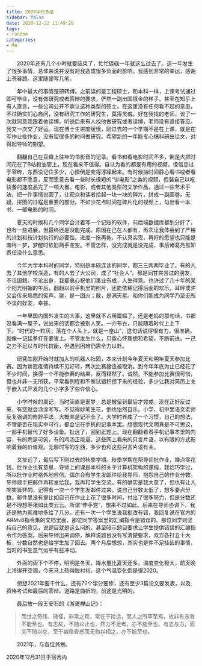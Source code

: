 ```yaml
---
title: 2020年终总结
sidebar: false
date: 2020-12-22 11:49:28
tags:
- random
categories:
- Me
---
```


　　2020年还有几个小时就要结束了，忙忙碌碌一年就这么过去了。这一年发生了很多事情，总体来说并没有对我造成很多负面的影响。我感到非常的幸运，感谢上苍眷顾。这里随便写几笔。

<!--more-->

　　年中最大的事情是研转博。之前读的是工程硕士，和本科一样，上课考试通过即可毕业，没有做研究或者答辩的要求，俨然一副出国镀金的样子。甚至在知乎上有人直言，一些公司公开不承认这种类型的硕士。在这里没有任何看不起的意思，不过确实扪心自问，没有研究工作的研究生，莫得灵魂。好在我找的老师，谈了一次就同意我跟着他读博。听说后来有人找他做研究或者读博，老师没有直接答应。我又一次交了好运。现在博士生进度缓慢，刚过去的一个学期不是在上课，就是在写作业批作业，没有留很多的时间做研究。希望新的一年能专心搞科研出论文，对得起导师的期望。

　　翻翻自己在豆瓣上往年的书影音的记录。看书和看电影时间不多，倒是大把时间花在了B站和油管上。现在看来不值得。自认为看的都是有用的视频，但信息过于零碎，东西没记住多少，心情倒是变得浮躁起来。有时候抽时间静心看书或者看电影都不愿意，反而愿意去看一些时长很短的“讲电影”之类的视频，假装自己以吃快餐的速度品完了一顿大餐。电影，或者其他类型的文学作品，通过一些艺术手法，把一件事情说圆了，让观众和读者拾起一块一块的碎片，拼成一副画卷。无疑，拼图的过程是重要的部分。不如少花点时间在碎片化的视频上，匀出看一本书、一部电影的时间。

　　夏天的时候和几个同学合计着写一个记账的软件，前后端数据库都划分好了，也有一些进展，但最终还是没能完成。原因在己在人都有，再次让我体会到了严格的计划和按计划执行的必要性。进度一拖再拖，不认真实现，再好的愿望也只能是南柯一梦，梦醒时依旧两手空空。不管怎样，没完成就是没完成，事后诸葛亮推卸责任没什么意思。

　　今年大学本科时的同学，特别是本硕连读的同学，都三三两两毕业了。有的人去了其他学校深造，有的人去了大公司，成了“社会人”。都是同甘共苦过的朋友，不论国籍，不论出身，我都衷心祝他们事业有成，人生得意。也许过了几十年的某个阳光明媚的午后，翻翻以前手机里的照片，还能依稀记得后面的欢乐，耳畔或许又会传来熟悉的笑声。聚，是一团火；散，是满天星。和你们能成为同学乃至无所不谈的好友，幸甚。

　　一年里国内国外发生的大事，这里就不占用篇幅了。还是老妈的那句话，书都没看满一屋子，说出来的话都会被别人笑。一介布衣，只能随着时代上上下下。“时代的一粒灰，落在个人头上，就是一座山”，这句话说得很有力，很准确，就像一记猛拳打在要害上。不管发生什么，只能心怀理想和希望，不断前进。一己之力不足以与时代抗衡，但遇到困难仍需全力以赴。

　　研究生刚开始时就加入的机器人社团，本来计划今年夏天和明年夏天参加比赛。因为新冠疫情持续不见好转，两次比赛接连被取消。到今年年底为止已经花了不少时间，换得一个不能参赛的结果，反而释然了。诚然，不能参加比赛很可惜，但也并非一无所获。平常看例程和不断试错积攒下来的经验，多少让我对简历上关于嵌入式开发的几个小字多了些许信心。

　　小学时候的周记，当时简直是噩梦，总是被留到最后才完成。现在正好反过来，有空就会涂涂写写。不见得妙笔生花，倒也怡然自乐。小学、初中里语文老师反复强调的修辞手法，大概率是记不全了。大学时养成了一个习惯，自己的想法，不管是否在现实中可行，都会记在手机的记事本里。想想现代文明真是不可思议，一部手机替代了好多设备。扯远了，回到正题上。现在翻翻看看手机记事本里的内容，有的荒诞可笑，有的鸡汤正能量。这些网上看来的只言片语，以有限的方式影响着我的价值观。无聊时写的东西，多少也和这些只言片语有关。

　　又扯远了，最后写下刚过去的秋季学期。秋季学期在帮导师批作业，赚点零花钱。批作业也有意思，导师上的课是本科的关于计算机架构的课程，我恰巧学过，所以批作业时格外地自信。偶尔会有学生发邮件给我导师，抱怨自己的作业分数。导师顺手把邮件再转发给我，我再和学生交流。有的确实是我大意了，但也有让人啼笑皆非的。记得有一次一个学生发邮件过来，说自己分数太低了，想多要点分数。邮件里没有提比如自己在作业上花了很多时间，付出了很多努力，但是分数还是不理想等诸如此类云云。所谓“伸手党“，想来不过如此。后来在导师协调下，我还是勉为其难地多给了几分。还有一次一个学生说我批改有错，我回复说在官方的ARMv8指令集的文档里面，那位同学答案里的汇编指令是错误的。那位同学则坚持自己的意见，说题目就是这么问的，甚至暗示题目要求让学生提供错误的汇编指令作为答案。后来导师出来调停，解释说题目没有写清楚要求，双方各打五十大板，分数自然也是给学生加了回去。两个月后想想，其实也是件不足挂齿的事情，当时的书生意气似乎有些冲动。

　　外面的雨下个不停，明明是冬天，降水量比夏天还多。温度变化极大，前天晚上冷得开空调，今天马上热得脱衬衫。这个气温变化倒是很2020。

　　想想2021年要干什么，还有72个学分要修，还有至少3篇论文要发表，以及资格考试和最后的答辩。道路是曲折的，前途是光明的。

　　最后放一段王安石的《游褒禅山记》：

> 而世之奇伟、瑰怪，非常之观，常在于险远，而人之所罕至焉，故非有志者不能至也。有志矣，不随以止也，然力不足者，亦不能至也。有志与力，而又不随以怠，至于幽暗昏惑而无物以相之，亦不能至也。

　　2021年，与各位共勉。

2020年12月31日于宿舍内

